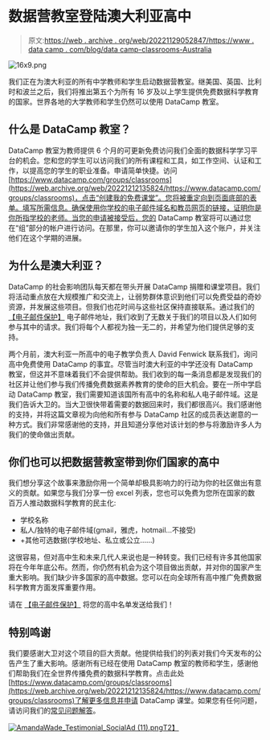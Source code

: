 # 数据营教室登陆澳大利亚高中

> 原文:[https://web . archive . org/web/20221129052847/https://www . data camp . com/blog/data camp-classrooms-Australia](https://web.archive.org/web/20221129052847/https://www.datacamp.com/blog/datacamp-classrooms-australia)

![16x9.png](../Images/61ee19e3ca3c84ffab2366aac0e59457.png)

我们正在为澳大利亚的所有中学教师和学生启动数据营教室。继美国、英国、比利时和波兰之后，我们将推出第五个为所有 16 岁及以上学生提供免费数据科学教育的国家。世界各地的大学教师和学生仍然可以使用 DataCamp 教室。

## 什么是 DataCamp 教室？

DataCamp 教室为教师提供 6 个月的可更新免费访问我们全面的数据科学学习平台的机会。您和您的学生可以访问我们的所有课程和工具，如工作空间、认证和工作，以提高您的学生的职业准备。申请简单快捷。访问[https://www.datacamp.com/groups/classrooms](https://web.archive.org/web/20221212135824/https://www.datacamp.com/groups/classrooms)，点击“创建我的免费课堂”。您将被重定向到页面底部的表单。填写所需信息。确保使用你学校的电子邮件域名和教员网页的链接，证明你是你所指学校的老师。当您的申请被接受后，您的 DataCamp 教室将可以通过您在“组”部分的帐户进行访问。在那里，你可以邀请你的学生加入这个账户，并关注他们在这个学期的进展。

## 为什么是澳大利亚？

DataCamp 的社会影响团队每天都在带头开展 DataCamp 捐赠和课堂项目。我们将活动重点放在大规模推广和交流上，让弱势群体意识到他们可以免费受益的奇妙资源，并发展这些项目。但我们也花时间与这些社区保持直接联系。通过我们的 [【电子邮件保护】](/web/20221212135824/https://www.datacamp.com/cdn-cgi/l/email-protection#88ece7e6e9fcedfbc8ece9fce9ebe9e5f8a6ebe7e5) 电子邮件地址，我们收到了无数关于我们的项目以及人们如何参与其中的请求。我们将每个人都视为独一无二的，并希望为他们提供足够的支持。

两个月前，澳大利亚一所高中的电子教学负责人 David Fenwick 联系我们，询问高中免费使用 DataCamp 的事宜。尽管当时澳大利亚的中学还没有 DataCamp 教室，但这并不意味着我们不会提供帮助。我们收到的每一条消息都是发现我们的社区并让他们参与我们传播免费数据素养教育的使命的巨大机会。要在一所中学启动 DataCamp 教室，我们需要知道该国所有高中的名称和私人电子邮件域。这是我们告诉大卫的。当大卫很快带着需要的数据回来时，我们都很高兴。我们感谢他的支持，并将这篇文章视为向他和所有参与 DataCamp 社区的成员表达谢意的一种方式。我们非常感谢他的支持，并且知道分享他对该计划的参与将激励许多人为我们的使命做出贡献。

## 你们也可以把数据营教室带到你们国家的高中

我们想分享这个故事来激励你用一个简单却极具影响力的行动为你的社区做出有意义的贡献。如果您与我们分享一份 excel 列表，您也可以免费为您所在国家的数百万人推动数据科学教育的民主化:

*   学校名称
*   私人/独特的电子邮件域(gmail，雅虎，hotmail…不接受)
*   +其他可选数据(学校地址、私立或公立……)

这很容易，但对高中生和未来几代人来说也是一种转变。我们已经有许多其他国家将在今年年底公布。然而，你仍然有机会为这个项目做出贡献，并对你的国家产生重大影响。我们缺少许多国家的高中数据。您可以在向全球所有高中推广免费数据科学教育方面发挥重要作用。

请在 [【电子邮件保护】](/web/20221212135824/https://www.datacamp.com/cdn-cgi/l/email-protection#7612191817021305361217021715171b065815191b) 将您的高中名单发送给我们！

## 特别鸣谢

我们要感谢大卫对这个项目的巨大贡献。他提供给我们的列表对我们今天发布的公告产生了重大影响。感谢所有已经在使用 DataCamp 教室的教师和学生，感谢他们帮助我们在全世界传播免费的数据科学教育。点击此处[https://www.datacamp.com/groups/classrooms](https://web.archive.org/web/20221212135824/https://www.datacamp.com/groups/classrooms)了解更多信息并申请 DataCamp 课堂。如果您有任何问题，请访问我们的[常见问题解答](https://web.archive.org/web/20221212135824/https://support.datacamp.com/hc/en-us/articles/4407010316823-DataCamp-Classrooms-Frequently-Asked-Questions#h_01FDWVAV89SDFMQMEGH7M9ZE19)。

[![AmandaWade_Testimonial_SocialAd (11).png](../Images/86c77d56f1cc89bde19e2579d7e4b5bf.png)T2】](https://web.archive.org/web/20221212135824/https://www.datacamp.com/groups/classrooms)